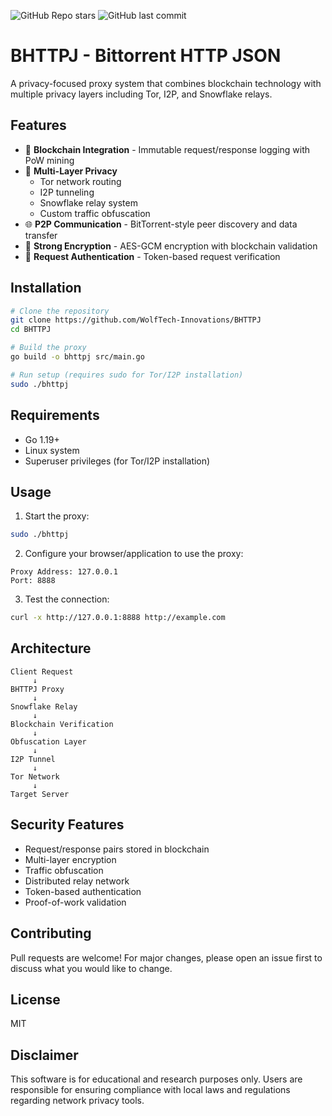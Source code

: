 ![GitHub Repo stars](https://img.shields.io/github/stars/WolfTech-Innovations/BHTTPJ?style=social)
![GitHub last commit](https://img.shields.io/github/last-commit/WolfTech-Innovations/BHTTPJ)
# BHTTPJ - Bittorrent HTTP JSON

A privacy-focused proxy system that combines blockchain technology with multiple privacy layers including Tor, I2P, and Snowflake relays.

## Features

- 🔗 **Blockchain Integration** - Immutable request/response logging with PoW mining
- 🧅 **Multi-Layer Privacy**
  - Tor network routing
  - I2P tunneling
  - Snowflake relay system
  - Custom traffic obfuscation
- 🌐 **P2P Communication** - BitTorrent-style peer discovery and data transfer
- 🔐 **Strong Encryption** - AES-GCM encryption with blockchain validation
- 🎯 **Request Authentication** - Token-based request verification

## Installation

```bash
# Clone the repository
git clone https://github.com/WolfTech-Innovations/BHTTPJ
cd BHTTPJ

# Build the proxy
go build -o bhttpj src/main.go

# Run setup (requires sudo for Tor/I2P installation)
sudo ./bhttpj
```

## Requirements

- Go 1.19+
- Linux system
- Superuser privileges (for Tor/I2P installation)

## Usage

1. Start the proxy:
```bash
sudo ./bhttpj
```

2. Configure your browser/application to use the proxy:
```
Proxy Address: 127.0.0.1
Port: 8888
```

3. Test the connection:
```bash
curl -x http://127.0.0.1:8888 http://example.com
```

## Architecture

```
Client Request
     ↓
BHTTPJ Proxy
     ↓
Snowflake Relay
     ↓
Blockchain Verification
     ↓
Obfuscation Layer
     ↓
I2P Tunnel
     ↓
Tor Network
     ↓
Target Server
```

## Security Features

- Request/response pairs stored in blockchain
- Multi-layer encryption
- Traffic obfuscation
- Distributed relay network
- Token-based authentication
- Proof-of-work validation

## Contributing

Pull requests are welcome! For major changes, please open an issue first to discuss what you would like to change.

## License

MIT

## Disclaimer

This software is for educational and research purposes only. Users are responsible for ensuring compliance with local laws and regulations regarding network privacy tools.
